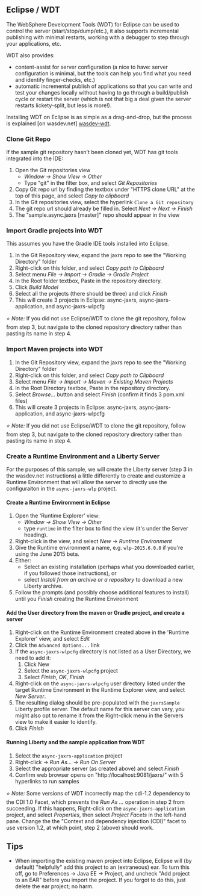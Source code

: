 ## Eclipse / WDT

The WebSphere Development Tools (WDT) for Eclipse can be used to control the server (start/stop/dump/etc.), it also supports incremental publishing with minimal restarts, working with a debugger to step through your applications, etc.

WDT also provides:

* content-assist for server configuration (a nice to have: server configuration is minimal, but the tools can help you find what you need and identify finger-checks, etc.)
* automatic incremental publish of applications so that you can write and test your changes locally without having to go through a build/publish cycle or restart the server (which is not that big a deal given the server restarts lickety-split, but less is more!).

Installing WDT on Eclipse is as simple as a drag-and-drop, but the process is explained [on wasdev.net] [wasdev-wdt].

[wasdev-wdt]: https://developer.ibm.com/wasdev/downloads/liberty-profile-using-eclipse/

### Clone Git Repo

If the sample git repository hasn't been cloned yet, WDT has git tools integrated into the IDE:

1.  Open the Git repositories view
    * *Window -> Show View -> Other*
    * Type "git" in the filter box, and select *Git Repositories*
2.  Copy Git repo url by finding the textbox under "HTTPS clone URL" at the top of this page, and select *Copy to clipboard*
3.  In the Git repositories view, select the hyperlink `Clone a Git repository`
4.  The git repo url should already be filled in.  Select *Next -> Next -> Finish*
5.  The "sample.async.jaxrs [master]" repo should appear in the view

### Import Gradle projects into WDT

This assumes you have the Gradle IDE tools installed into Eclipse.

1. In the Git Repository view, expand the jaxrs repo to see the "Working Directory" folder
2.  Right-click on this folder, and select *Copy path to Clipboard*
3.  Select menu *File -> Import -> Gradle -> Gradle Project*
4.  In the Root folder textbox, Paste in the repository directory.
5. Click *Build Model* 
6. Select all the projects (there should be three) and click *Finish*
7.  This will create 3 projects in Eclipse: async-jaxrs, async-jaxrs-application, and async-jaxrs-wlpcfg

:star: *Note:* If you did not use Eclipse/WDT to clone the git repository, follow from step 3, but navigate to the cloned repository directory rather than pasting its name in step 4.


### Import Maven projects into WDT

1.  In the Git Repository view, expand the jaxrs repo to see the "Working Directory" folder
2.  Right-click on this folder, and select *Copy path to Clipboard*
3.  Select menu *File -> Import -> Maven -> Existing Maven Projects*
4.  In the Root Directory textbox, Paste in the repository directory.
5.  Select *Browse...* button and select *Finish* (confirm it finds 3 pom.xml files)
6.  This will create 3 projects in Eclipse: async-jaxrs, async-jaxrs-application, and async-jaxrs-wlpcfg

:star: *Note:* If you did not use Eclipse/WDT to clone the git repository, follow from step 3, but navigate to the cloned repository directory rather than pasting its name in step 4.

### Create a Runtime Environment and a Liberty Server

For the purposes of this sample, we will create the Liberty server (step 3 in the wasdev.net instructions) a little differently to create and customize a Runtime Environment that will allow the server to directly use the configuraiton in the `async-jaxrs-wlp` project.

#### Create a Runtime Environment in Eclipse

1. Open the 'Runtime Explorer' view:
    * *Window -> Show View -> Other*
    * type `runtime` in the filter box to find the view (it's under the Server heading).
2. Right-click in the view, and select *New -> Runtime Environment*
3. Give the Runtime environment a name, e.g. `wlp-2015.6.0.0` if you're using the June 2015 beta.
4. Either:
    * Select an existing installation (perhaps what you downloaded earlier, if you followed those instructions), or
    * select *Install from an archive or a repository* to download a new Liberty archive.
5. Follow the prompts (and possibly choose additional features to install) until you *Finish* creating the Runtime Environment

#### Add the User directory from the maven or Gradle project, and create a server

1. Right-click on the Runtime Environment created above in the 'Runtime Explorer' view, and select *Edit*
2. Click the `Advanced Options...` link
3. If the `async-jaxrs-wlpcfg` directory is not listed as a User Directory, we need to add it:
    1. Click New
    2. Select the `async-jaxrs-wlpcfg` project
    3. Select *Finish*, *OK*, *Finish*
4. Right-click on the `async-jaxrs-wlpcfg` user directory listed under the target Runtime Environment in the Runtime Explorer view, and select *New Server*.
5. The resulting dialog should be pre-populated with the `jaxrsSample` Liberty profile server.
   The default name for this server can vary, you might also opt to rename it from the Right-click menu in the Servers view to make it easier to identify.
6. Click *Finish*


#### Running Liberty and the sample application from WDT

1.  Select the `async-jaxrs-application` project
2.  Right-click -> *Run As... -> Run On Server*
3.  Select the appropriate server (as created above) and select *Finish*
4.  Confirm web browser opens on "http://localhost:9081/jaxrs/" with 5 hyperlinks to run samples

:star: *Note:* Some versions of WDT incorrectly map the cdi-1.2 dependency to the CDI 1.0 Facet, which prevents the *Run As ...* operation in step 2 from succeeding. If this happens, Right-click on the `async-jaxrs-application` project, and select *Properties*, then select *Project Facets* in the left-hand pane. Change the the "Context and dependency injection (CDI)" facet to use version 1.2, at which point, step 2 (above) should work.

## Tips

* When importing the existing maven project into Eclipse, Eclipse will (by default) "helpfully" add this project to an (extraneous) ear. To turn this off, go to Preferences -> Java EE -> Project, and uncheck "Add project to an EAR" before you import the project. If you forgot to do this, just delete the ear project; no harm.
